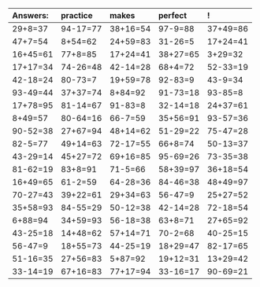 | Answers: | practice | makes | perfect | ! |
| :--- | :--- | :--- | :--- | :--- |
| 29+8=37 | 94-17=77 | 38+16=54 | 97-9=88 | 37+49=86 | 
| 47+7=54 | 8+54=62 | 24+59=83 | 31-26=5 | 17+24=41 | 
| 16+45=61 | 77+8=85 | 17+24=41 | 38+27=65 | 3+29=32 | 
| 17+17=34 | 74-26=48 | 42-14=28 | 68+4=72 | 52-33=19 | 
| 42-18=24 | 80-73=7 | 19+59=78 | 92-83=9 | 43-9=34 | 
| 93-49=44 | 37+37=74 | 8+84=92 | 91-73=18 | 93-85=8 | 
| 17+78=95 | 81-14=67 | 91-83=8 | 32-14=18 | 24+37=61 | 
| 8+49=57 | 80-64=16 | 66-7=59 | 35+56=91 | 93-57=36 | 
| 90-52=38 | 27+67=94 | 48+14=62 | 51-29=22 | 75-47=28 | 
| 82-5=77 | 49+14=63 | 72-17=55 | 66+8=74 | 50-13=37 | 
| 43-29=14 | 45+27=72 | 69+16=85 | 95-69=26 | 73-35=38 | 
| 81-62=19 | 83+8=91 | 71-5=66 | 58+39=97 | 36+18=54 | 
| 16+49=65 | 61-2=59 | 64-28=36 | 84-46=38 | 48+49=97 | 
| 70-27=43 | 39+22=61 | 29+34=63 | 56-47=9 | 25+27=52 | 
| 35+58=93 | 84-55=29 | 50-12=38 | 42-14=28 | 72-18=54 | 
| 6+88=94 | 34+59=93 | 56-18=38 | 63+8=71 | 27+65=92 | 
| 43-25=18 | 14+48=62 | 57+14=71 | 70-2=68 | 40-25=15 | 
| 56-47=9 | 18+55=73 | 44-25=19 | 18+29=47 | 82-17=65 | 
| 51-16=35 | 27+56=83 | 5+87=92 | 19+12=31 | 13+29=42 | 
| 33-14=19 | 67+16=83 | 77+17=94 | 33-16=17 | 90-69=21 | 
